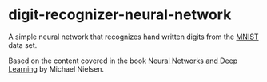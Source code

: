 # digit-recognizer-neural-network

A simple neural network that recognizes hand written digits from the
[MNIST](http://yann.lecun.com/exdb/mnist/) data set.

Based on the content covered in the book
[Neural Networks and Deep Learning](http://neuralnetworksanddeeplearning.com)
by Michael Nielsen.